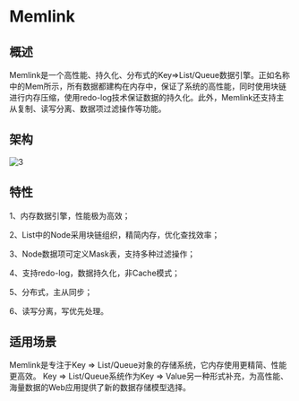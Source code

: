 # **Memlink**
## **概述**
Memlink是一个高性能、持久化、分布式的Key=>List/Queue数据引擎。正如名称中的Mem所示，所有数据都建构在内存中，保证了系统的高性能，同时使用块链进行内存压缩，使用redo-log技术保证数据的持久化。此外，Memlink还支持主从复制、读写分离、数据项过滤操作等功能。
## **架构**
![3](/docs/images/jianzhi/Aspose.Words.c9f17846-4b76-4cf3-af40-64ccbc0b8421.006.png)
## **特性**
1、内存数据引擎，性能极为高效；

2、List中的Node采用块链组织，精简内存，优化查找效率；

3、Node数据项可定义Mask表，支持多种过滤操作；

4、支持redo-log，数据持久化，非Cache模式；

5、分布式，主从同步；

6、读写分离，写优先处理。
## **适用场景**
Memlink是专注于Key => List/Queue对象的存储系统，它内存使用更精简、性能更高效。 Key => List/Queue系统作为Key => Value另一种形式补充，为高性能、海量数据的Web应用提供了新的数据存储模型选择。